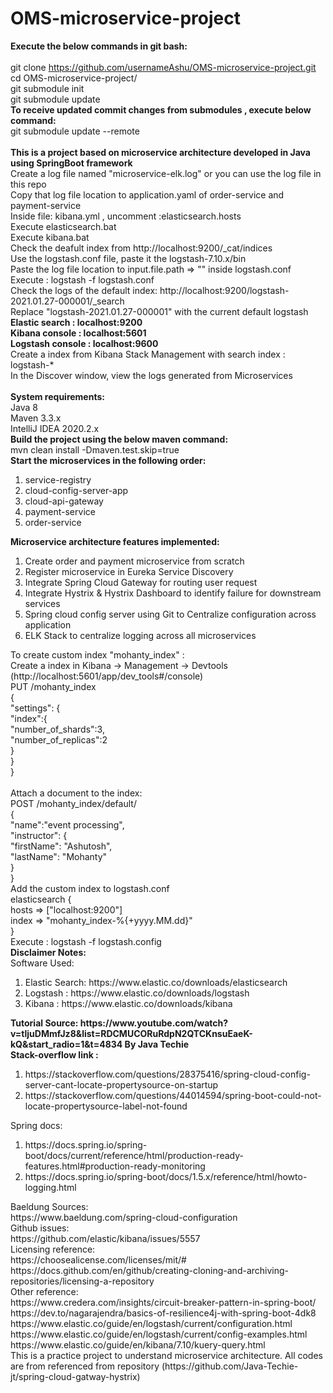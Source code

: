 # OMS-microservice-project
<strong>Execute the below commands in git bash:</strong><br>
<br>git clone https://github.com/usernameAshu/OMS-microservice-project.git 
<br>cd OMS-microservice-project/ 
<br>git submodule init
<br>git submodule update
<br>
<strong>To receive updated commit changes from submodules , execute below command:</strong><br>
git submodule update --remote
<br>
<br>
<strong>This is a project based on microservice architecture developed in Java using SpringBoot framework</strong><br>
Create a log file named "microservice-elk.log" or you can use the log file in this repo<br>
Copy that log file location to application.yaml of order-service and payment-service <br>
Inside file: kibana.yml , uncomment :elasticsearch.hosts<br>
Execute elasticsearch.bat<br>
Execute kibana.bat<br>
Check the deafult index from http://localhost:9200/_cat/indices <br>
Use the logstash.conf file, paste it the logstash-7.10.x/bin<br>
Paste the log file location to input.file.path => ""  inside logstash.conf<br>
Execute : logstash -f logstash.conf <br>
Check the logs of the default index: http://localhost:9200/logstash-2021.01.27-000001/_search <br>
Replace "logstash-2021.01.27-000001" with the current default logstash<br>
<strong>Elastic search : localhost:9200</strong><br>
<strong>Kibana console : localhost:5601</strong><br>
<strong>Logstash console : localhost:9600</strong><br>
Create a index from Kibana Stack Management with search index : logstash-* <br>
In the Discover window, view the logs generated from Microservices<br>
<br>
<strong>System requirements:</strong> <br>
Java 8<br>
Maven 3.3.x<br>
IntelliJ IDEA 2020.2.x<br>
<strong>Build the project using the below maven command:</strong> <br>
mvn clean install -Dmaven.test.skip=true<br>
<strong>Start the microservices in the following order:</strong><br>
<OL>
  <LI>service-registry
  <LI>cloud-config-server-app
  <LI>cloud-api-gateway
  <LI>payment-service
  <LI>order-service
    </OL>
<strong>Microservice architecture features implemented:</strong>
<OL>
<LI>Create order and payment microservice from scratch 
<LI>Register microservice in Eureka Service Discovery
<LI>Integrate Spring Cloud Gateway for routing user request
<LI>Integrate Hystrix & Hystrix Dashboard to identify failure for downstream services
<LI>Spring cloud config server using Git to Centralize configuration across application
<LI>ELK Stack to centralize logging across all microservices
</OL>
To create custom index "mohanty_index" :<br>
Create a index in Kibana -> Management -> Devtools (http://localhost:5601/app/dev_tools#/console)<br>
  PUT /mohanty_index<br>
{<br>
  "settings": {<br>
    "index":{<br>
      "number_of_shards":3,<br>
      "number_of_replicas":2<br>
    }<br>
  }<br>
}<br>
<br>
  Attach a document to the index:<br>
  POST /mohanty_index/default/<br>
{<br>
  "name":"event processing",<br>
  "instructor": {<br>
    "firstName": "Ashutosh",<br>
    "lastName": "Mohanty"<br>
  }<br>
}<br>
Add the custom index to logstash.conf<br>
elasticsearch { <br>
hosts => ["localhost:9200"]<br>
index => "mohanty_index-%{+yyyy.MM.dd}"<br>
}<br>
Execute : logstash -f logstash.config<br>
<strong>Disclaimer Notes:</strong><br>
Software Used:<br>
<OL>
<LI>Elastic Search: https://www.elastic.co/downloads/elasticsearch
<LI>Logstash : https://www.elastic.co/downloads/logstash
<LI>Kibana : https://www.elastic.co/downloads/kibana
  </OL>
<strong>Tutorial Source: https://www.youtube.com/watch?v=tljuDMmfJz8&list=RDCMUCORuRdpN2QTCKnsuEaeK-kQ&start_radio=1&t=4834 By Java Techie </strong><br>
  <strong>Stack-overflow link :</strong><br>
  <OL>
<LI>https://stackoverflow.com/questions/28375416/spring-cloud-config-server-cant-locate-propertysource-on-startup 
<LI>https://stackoverflow.com/questions/44014594/spring-boot-could-not-locate-propertysource-label-not-found 
  </OL>
Spring docs:<br>
   <OL>
<LI>https://docs.spring.io/spring-boot/docs/current/reference/html/production-ready-features.html#production-ready-monitoring
<LI>https://docs.spring.io/spring-boot/docs/1.5.x/reference/html/howto-logging.html
   </OL>
Baeldung Sources:<br>
https://www.baeldung.com/spring-cloud-configuration<br>
Github issues:<br>
https://github.com/elastic/kibana/issues/5557<br>
Licensing reference:<br>
https://choosealicense.com/licenses/mit/#<br>
https://docs.github.com/en/github/creating-cloning-and-archiving-repositories/licensing-a-repository<br>
Other reference:<br>
https://www.credera.com/insights/circuit-breaker-pattern-in-spring-boot/<br>
https://dev.to/nagarajendra/basics-of-resilience4j-with-spring-boot-4dk8<br>
https://www.elastic.co/guide/en/logstash/current/configuration.html<br>
https://www.elastic.co/guide/en/logstash/current/config-examples.html<br>
https://www.elastic.co/guide/en/kibana/7.10/kuery-query.html<br>
This is a practice project to understand microservice architecture. All codes are from referenced from repository (https://github.com/Java-Techie-jt/spring-cloud-gatway-hystrix)<br>